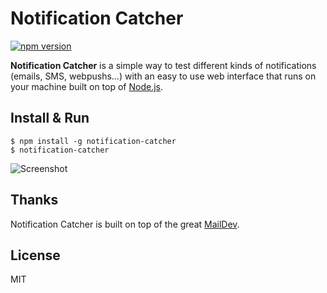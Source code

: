 # Notification Catcher

[![npm version](https://d25lcipzij17d.cloudfront.net/badge.svg?id=js&type=6&v=0.15.0&x2=0)](https://github.com/notifme/catcher)

**Notification Catcher** is a simple way to test different kinds of notifications (emails, SMS, webpushs...) with an easy to use web interface that runs on your machine built on top of [Node.js](http://www.nodejs.org).

## Install & Run

    $ npm install -g notification-catcher
    $ notification-catcher

![Screenshot](https://www.notif.me/static/screenshots/notification-catcher.png)

## Thanks

Notification Catcher is built on top of the great [MailDev](https://github.com/djfarrelly/MailDev).

## License

MIT
